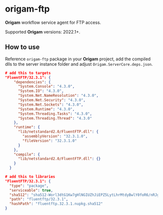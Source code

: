 # origam-ftp
**Origam** workflow service agent for FTP access.

Supported **Origam** versions: 2022.1+.

## How to use
Reference `origam-ftp` package in your **Origam** project, add the compiled dlls to the server instance folder and adjust 
 `Origam.ServerCore.deps.json`.
```json
# add this to targets
"FluentFTP/32.3.1": {
    "dependencies": {
      "System.Console": "4.3.0",
      "System.IO": "4.3.0",
      "System.Net.NameResolution": "4.3.0",
      "System.Net.Security": "4.3.0",
      "System.Net.Sockets": "4.3.0",
      "System.Runtime": "4.3.0",
      "System.Threading.Tasks": "4.3.0",
      "System.Threading.Thread": "4.3.0"
    },
    "runtime": {
      "lib/netstandard2.0/FluentFTP.dll": {
        "assemblyVersion": "32.3.1.0",
        "fileVersion": "32.3.1.0"
      }
    },
    "compile": {
      "lib/netstandard2.0/FluentFTP.dll": {}
    }
  }
```
```json
# add this to libraries
"FluentFTP/32.3.1": {
  "type": "package",
  "serviceable": true,
  "sha512": "sha512-Worl3dtG1Kw7gHlNGIUZhJiEPZ5LytLhrMtdyBwlY0foR6/nRJg2dV5ZdFBLw0CNwQ2RxLlcrqnaiFDnG/wr2g==",
  "path": "fluentftp/32.3.1",
  "hashPath": "fluentftp.32.3.1.nupkg.sha512"
}
```